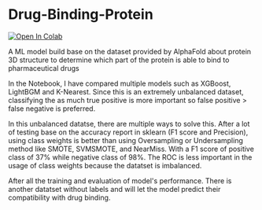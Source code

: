 # Drug-Binding-Protein

<a target="_blank" href="https://colab.research.google.com/github/w12l3-c/Drug-Binding-Protein/blob/main/Protein_binding.ipynb">
  <img src="https://colab.research.google.com/assets/colab-badge.svg" alt="Open In Colab"/>
</a>

A ML model build base on the dataset provided by AlphaFold about protein 3D structure to determine which part of the protein is able to bind to pharmaceutical drugs

In the Notebook, I have compared multiple models such as XGBoost, LightBGM and K-Nearest. Since this is an extremely unbalanced dataset, classifying the as much true positive is more important so false positive > false negative is preferred.

In this unbalanced datatse, there are multiple ways to solve this. After a lot of testing base on the accuracy report in sklearn (F1 score and Precision), using class weights is better than using Oversampling or Undersampling method like SMOTE, SVMSMOTE, and NearMiss. With a F1 score of positive class of 37% while negative class of 98%. The ROC is less important in the usage of class weights because the datatset is imbalanced.

After all the training and evaluation of model's performance. There is another datatset without labels and will let the model predict their compatibility with drug binding. 
